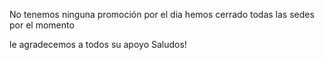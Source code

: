 No tenemos ninguna promoción por el dia
hemos cerrado todas las sedes por el momento

le agradecemos a todos su apoyo
Saludos!

